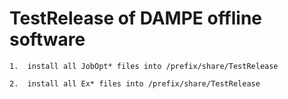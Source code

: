 
#   TestRelease of DAMPE offline software

    1.  install all JobOpt* files into /prefix/share/TestRelease

    2.  install all Ex* files into /prefix/share/TestRelease

